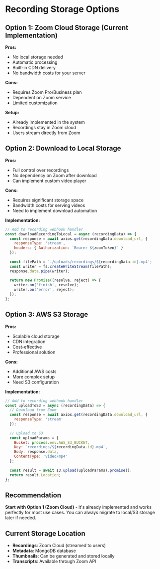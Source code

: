 # Recording Storage Options

## Option 1: Zoom Cloud Storage (Current Implementation)
**Pros:**
- No local storage needed
- Automatic processing
- Built-in CDN delivery
- No bandwidth costs for your server

**Cons:**
- Requires Zoom Pro/Business plan
- Dependent on Zoom service
- Limited customization

**Setup:**
- Already implemented in the system
- Recordings stay in Zoom cloud
- Users stream directly from Zoom

## Option 2: Download to Local Storage
**Pros:**
- Full control over recordings
- No dependency on Zoom after download
- Can implement custom video player

**Cons:**
- Requires significant storage space
- Bandwidth costs for serving videos
- Need to implement download automation

**Implementation:**
```javascript
// Add to recording webhook handler
const downloadRecordingToLocal = async (recordingData) => {
  const response = await axios.get(recordingData.download_url, {
    responseType: 'stream',
    headers: { Authorization: `Bearer ${zoomToken}` }
  });
  
  const filePath = `./uploads/recordings/${recordingData.id}.mp4`;
  const writer = fs.createWriteStream(filePath);
  response.data.pipe(writer);
  
  return new Promise((resolve, reject) => {
    writer.on('finish', resolve);
    writer.on('error', reject);
  });
};
```

## Option 3: AWS S3 Storage
**Pros:**
- Scalable cloud storage
- CDN integration
- Cost-effective
- Professional solution

**Cons:**
- Additional AWS costs
- More complex setup
- Need S3 configuration

**Implementation:**
```javascript
// Add to recording webhook handler
const uploadToS3 = async (recordingData) => {
  // Download from Zoom
  const response = await axios.get(recordingData.download_url, {
    responseType: 'stream'
  });
  
  // Upload to S3
  const uploadParams = {
    Bucket: process.env.AWS_S3_BUCKET,
    Key: `recordings/${recordingData.id}.mp4`,
    Body: response.data,
    ContentType: 'video/mp4'
  };
  
  const result = await s3.upload(uploadParams).promise();
  return result.Location;
};
```

## Recommendation
**Start with Option 1 (Zoom Cloud)** - it's already implemented and works perfectly for most use cases. You can always migrate to local/S3 storage later if needed.

## Current Storage Location
- **Recordings**: Zoom Cloud (streamed to users)
- **Metadata**: MongoDB database
- **Thumbnails**: Can be generated and stored locally
- **Transcripts**: Available through Zoom API
